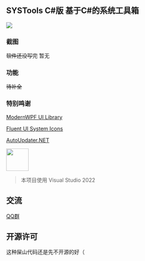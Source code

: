 ## SYSTools C#版 基于C#的系统工具箱
  
![](https://img.shields.io/badge/Language-VB.net-blue?style=flat-square)

  
### 截图
  
~~软件还没写完~~ 暂无

### 功能

~~待补全~~

### 特别鸣谢 

[ModernWPF UI Library](https://github.com/Kinnara/ModernWpf)

[Fluent UI System Icons](https://github.com/microsoft/fluentui-system-icons)

[AutoUpdater.NET](https://github.com/ravibpatel/AutoUpdater.NET)

<img src="https://visualstudio.microsoft.com/wp-content/uploads/2021/10/Product-Icon.svg" width="60"/>

>本项目使用 Visual Studio 2022

## 交流

[QQ群](https://jq.qq.com/?_wv=1027&k=OdcgcHfD)

## 开源许可

这种屎山代码还是先不开源的好（
